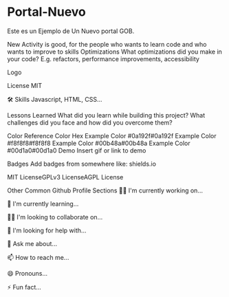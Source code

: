 # Portal-Nuevo
Este es un Ejemplo de Un Nuevo portal GOB.

New Activity is good, for the people who wants to learn code and who wants to improve to skills
Optimizations
What optimizations did you make in your code? E.g. refactors, performance improvements, accessibility

Logo

License
MIT

🛠 Skills
Javascript, HTML, CSS...

Lessons Learned
What did you learn while building this project? What challenges did you face and how did you overcome them?

Color Reference
Color	Hex
Example Color	#0a192f#0a192f
Example Color	#f8f8f8#f8f8f8
Example Color	#00b48a#00b48a
Example Color	#00d1a0#00d1a0
Demo
Insert gif or link to demo

Badges
Add badges from somewhere like: shields.io

MIT LicenseGPLv3 LicenseAGPL License

Other Common Github Profile Sections
👩‍💻 I'm currently working on...

🧠 I'm currently learning...

👯‍♀️ I'm looking to collaborate on...

🤔 I'm looking for help with...

💬 Ask me about...

📫 How to reach me...

😄 Pronouns...

⚡️ Fun fact...
